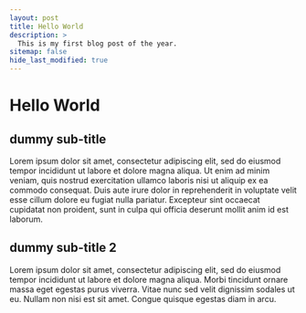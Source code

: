 ```yaml
---
layout: post
title: Hello World
description: >
  This is my first blog post of the year.
sitemap: false
hide_last_modified: true
---
```


# Hello World

## dummy sub-title

Lorem ipsum dolor sit amet, consectetur adipiscing elit, sed do eiusmod tempor incididunt ut labore et dolore magna aliqua. Ut enim ad minim veniam, quis nostrud exercitation ullamco laboris nisi ut aliquip ex ea commodo consequat. Duis aute irure dolor in reprehenderit in voluptate velit esse cillum dolore eu fugiat nulla pariatur. Excepteur sint occaecat cupidatat non proident, sunt in culpa qui officia deserunt mollit anim id est laborum.

## dummy sub-title 2

Lorem ipsum dolor sit amet, consectetur adipiscing elit, sed do eiusmod tempor incididunt ut labore et dolore magna aliqua. Morbi tincidunt ornare massa eget egestas purus viverra. Vitae nunc sed velit dignissim sodales ut eu. Nullam non nisi est sit amet. Congue quisque egestas diam in arcu.
